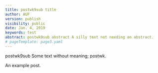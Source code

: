 ```yaml
---
title: postwk9sub title 
author: AUF
version: publish
visibility: public
date: Jan. 4, 2019
keywords: test
abstract: postwk9sub abstract A silly text not needing an abstract.
# pageTemplate: page3.yaml
---
```


postwk9sub Some text without meaning;  postwk.



  An example post.  
